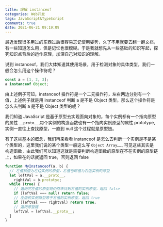 ```yaml
---
title: 理解 instanceof
categories: Web开发
tags: JavaScript&TypeScript
comments: true
date: 2021-06-21 09:19:09
---
```


最近发现很多用过的东西过后很容易忘记使用姿势，久了不用就要去翻一翻文档，有一些知道怎么用，但是记忆也很模糊。于是我就想先从一些基础的知识写起，探究知识点背后的运作原理，加深自己对知识的理解。

说到 instanceof，我们大体知道其使用场景，用于检测对象的具体类型。我们一般会怎么用这个操作符呢？

```js
const a = [1, 2, 3];
a instanceof Object;
```

由上述例子可知，instanceof 操作符是一个二元操作符，左右两边分别有一个值，上述例子就是用 instanceof 判断 a 是不是 Object 类型。那么这个操作符是怎么去判断 a 是不是 Object 类型的呢？

我们知道 JavaScript 是基于原型去实现面向对象的，每个实例都有一个指向原型的属性 `__proto__`,每个实例的构造函数也有一个指向实例原型的属性 prototype,实例一直往上查找原型，一直到 null 这个过程就是原型链。

有了这些基本的概念，我们再来看看 instanceof 是怎么去判断一个实例是不是某个类型的，这里我们说的某个类型一般这么写 `Object Array……`, 可见这些其实是构造函数，由此我们可以知道这就是需要判断构造函数的原型在不在实例的原型链上，如果在的话就返回 true，否则返回 false

```js
function MyInstanceof(a, b) {
  // 左值赋值为左边实例的原型，右值也赋值为右边实例的原型
  let leftVal = a.__proto__,
    rightVal = b.prototye;
  while (true) {
    // 遍历完左值的原型链仍然未找到右值的实例原型，返回 false
    if (leftVal === null) return false;
    // 左值的实例原型等于右值的实例原型，返回 true
    if (leftVal === rightVal) return true;
    // 遍历原型链
    leftVal = leftVal.__proto__;
  }
}
```

